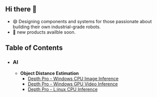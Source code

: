 ## Hi there 👋

<!--
**lattebyte/lattebyte** is a ✨ _special_ ✨ repository because its `README.md` (this file) appears on your GitHub profile.

Here are some ideas to get you started:

- 🔭 I’m currently working on ...
- 🌱 I’m currently learning ...
- 👯 I’m looking to collaborate on ...
- 🤔 I’m looking for help with ...
- 💬 Ask me about ...
- 📫 How to reach me: ...
- 😄 Pronouns: ...
- ⚡ Fun fact: ...
-->

- 😄 Designing components and systems for those passionate about building their own industrial-grade robots.
- 🔭 new products availble soon.

## Table of Contents

- ### AI
  * **Object Distance Estimation**
     + [Depth Pro - Windows CPU Image Inference]()
     + [Depth Pro - Windows GPU Video Inference]()
     + [Depth Pro - L:inux CPU Inference]()
